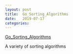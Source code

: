 ```yaml
---
layout: post
title:  Go_Sorting_Algorithms
date:   2019-07-17
categories:
---
```

[Go_Sorting_Algorithms](https://github.com/ShaneBeuerman/Sorting_Algorithms)

A variety of sorting algorithms